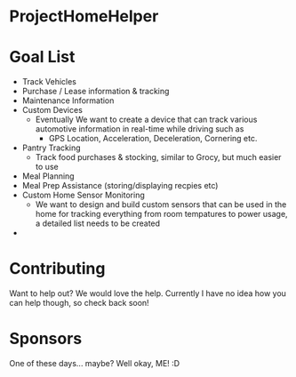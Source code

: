 # ProjectHomeHelper

# Goal List
 - Track Vehicles
  - Purchase / Lease information & tracking
  - Maintenance Information
  - Custom Devices
    - Eventually We want to create a device that can track various automotive information in real-time while driving such as 
      - GPS Location, Acceleration, Deceleration, Cornering etc.
 - Pantry Tracking
   - Track food purchases & stocking, similar to Grocy, but much easier to use
 - Meal Planning
 - Meal Prep Assistance (storing/displaying recpies etc)
 - Custom Home Sensor Monitoring
   - We want to design and build custom sensors that can be used in the home for tracking everything from room tempatures to power usage, a detailed list needs to be created
 - 
 
 # Contributing
 Want to help out? We would love the help. Currently I have no idea how you can help though, so check back soon!
 
 # Sponsors
 One of these days... maybe? Well okay, ME! :D
 
